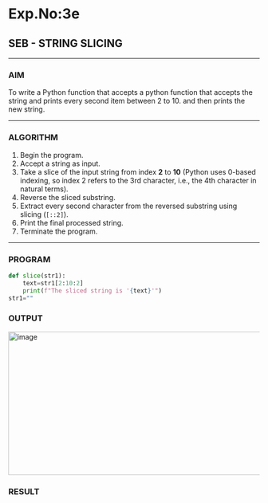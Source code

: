 # Exp.No:3e
## SEB - STRING SLICING

---

### AIM  
To write a Python function that accepts  a python function that accepts the string and prints every second item between 2 to 10.  and then prints the new string.

---

### ALGORITHM

1. Begin the program.  
2. Accept a string as input.  
3. Take a slice of the input string from index **2** to **10** (Python uses 0-based indexing, so index 2 refers to the 3rd character, i.e., the 4th character in natural terms).  
4. Reverse the sliced substring.  
5. Extract every second character from the reversed substring using slicing (`[::2]`).  
6. Print the final processed string.  
7. Terminate the program.

---

### PROGRAM

```python
def slice(str1):
    text=str1[2:10:2]
    print(f"The sliced string is '{text}'")
str1=""
```

### OUTPUT
<img width="1040" height="288" alt="image" src="https://github.com/user-attachments/assets/74f9a628-c41f-4a18-ae8c-e5c793e296a9" />


### RESULT

